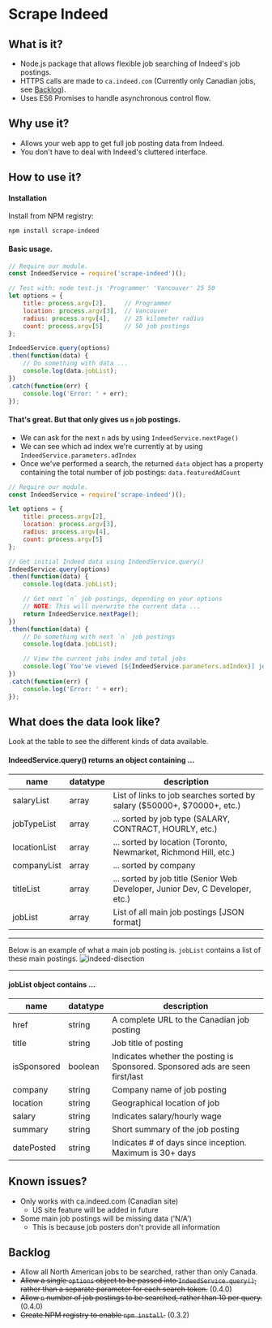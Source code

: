 # Scrape Indeed

## What is it?
- Node.js package that allows flexible job searching of Indeed's job postings.
- HTTPS calls are made to `ca.indeed.com` (Currently only Canadian jobs, see [Backlog](#backlog)).
- Uses ES6 Promises to handle asynchronous control flow.

## Why use it?
- Allows your web app to get full job posting data from Indeed.
- You don't have to deal with Indeed's cluttered interface.

## How to use it?

#### Installation
Install from NPM registry:
```
npm install scrape-indeed
```

#### Basic usage.
```javascript
// Require our module.
const IndeedService = require('scrape-indeed')();

// Test with: node test.js 'Programmer' 'Vancouver' 25 50
let options = {
    title: process.argv[2],     // Programmer
    location: process.argv[3],  // Vancouver
    radius: process.argv[4],    // 25 kilometer radius
    count: process.argv[5]      // 50 job postings
};

IndeedService.query(options)
.then(function(data) {
    // Do something with data ...
    console.log(data.jobList);
})
.catch(function(err) {
    console.log('Error: ' + err);
});
```

#### That's great. But that only gives us `n` job postings.
- We can ask for the next `n` ads by using `IndeedService.nextPage()`
- We can see which ad index we're currently at by using `IndeedService.parameters.adIndex`
- Once we've performed a search, the returned `data` object has a property containing the total number of job postings: `data.featuredAdCount`

```javascript
// Require our module.
const IndeedService = require('scrape-indeed')();

let options = {
    title: process.argv[2],
    location: process.argv[3],
    radius: process.argv[4],
    count: process.argv[5]
};

// Get initial Indeed data using IndeedService.query()
IndeedService.query(options)
.then(function(data) {
    console.log(data.jobList);

    // Get next `n` job postings, depending on your options
    // NOTE: This will overwrite the current data ...
    return IndeedService.nextPage();
})
.then(function(data) {
    // Do something with next `n` job postings
    console.log(data.jobList);

    // View the current jobs index and total jobs
    console.log(`You've viewed [${IndeedService.parameters.adIndex}] jobs out of [${data.featuredAdCount}] total jobs.`);
})
.catch(function(err) {
    console.log('Error: ' + err);
});
```

## What does the data look like?
Look at the table to see the different kinds of data available.

#### IndeedService.query() returns an object containing ...
| name | datatype | description |
|------|----------|-------------|
| salaryList | array | List of links to job searches sorted by salary ($50000+, $70000+, etc.) |
| jobTypeList | array | ... sorted by job type (SALARY, CONTRACT, HOURLY, etc.)|
| locationList | array | ... sorted by location (Toronto, Newmarket, Richmond Hill, etc.) |
| companyList | array | ... sorted by company |
| titleList | array | ... sorted by job title (Senior Web Developer, Junior Dev, C Developer, etc.) |
| jobList | array | List of all main job postings [JSON format] |

--------

Below is an example of what a main job posting is. `jobList` contains a list of these main postings.
![indeed-disection](https://cloud.githubusercontent.com/assets/15149835/24163965/8d73e850-0e42-11e7-8b97-501545b128e0.png)

--------

#### jobList object contains ...
| name | datatype | description |
|------|----------|-------------|
| href | string | A complete URL to the Canadian job posting |
| title | string | Job title of posting |
| isSponsored | boolean | Indicates whether the posting is Sponsored. Sponsored ads are seen first/last |
| company | string | Company name of job posting |
| location | string | Geographical location of job |
| salary | string | Indicates salary/hourly wage |
| summary | string | Short summary of the job posting |
| datePosted | string | Indicates # of days since inception. Maximum is 30+ days |

## Known issues?
- Only works with ca.indeed.com (Canadian site)
    - US site feature will be added in future
- Some main job postings will be missing data ('N/A')
    - This is because job posters don't provide all information

## Backlog
- Allow all North American jobs to be searched, rather than only Canada.
- ~~Allow a single `options` object to be passed into `IndeedService.query()`, rather than a separate parameter for each search token.~~ (0.4.0)
- ~~Allow `n` number of job postings to be searched, rather than 10 per query.~~ (0.4.0)
- ~~Create NPM registry to enable `npm install`.~~ (0.3.2)
